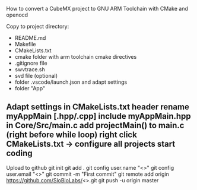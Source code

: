 How to convert a CubeMX project to GNU ARM Toolchain with CMake and openocd

Copy to project directory:
 - README.md
 - Makefile
 - CMakeLists.txt
 - cmake folder with arm toolchain cmake directives
 - .gitignore file
 - swvtrace.sh
 - svd file (optional)
 - folder .vscode/launch.json and adapt settings
 - folder "App"

Adapt settings in CMakeLists.txt header
rename myAppMain [.hpp/.cpp]
include myAppMain.hpp in Core/Src/main.c
add projectMain() to main.c (right before while loop)
right click CMakeLists.txt -> configure all projects
start coding
-------------------------------------------------------------

Upload to github
git init
git add .
git config user.name "<<username>>"
git config user.email "<<email>>"
git commit -m "First commit"
git remote add origin https://github.com/SloBloLabs/<<ProjectRepo>>.git
git push -u origin master
